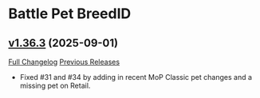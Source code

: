 # Battle Pet BreedID

## [v1.36.3](https://github.com/MMOSimca/BattlePetBreedID/tree/v1.36.3) (2025-09-01)
[Full Changelog](https://github.com/MMOSimca/BattlePetBreedID/compare/v1.36.2...v1.36.3) [Previous Releases](https://github.com/MMOSimca/BattlePetBreedID/releases)

- Fixed #31 and #34 by adding in recent MoP Classic pet changes and a missing pet on Retail.  
